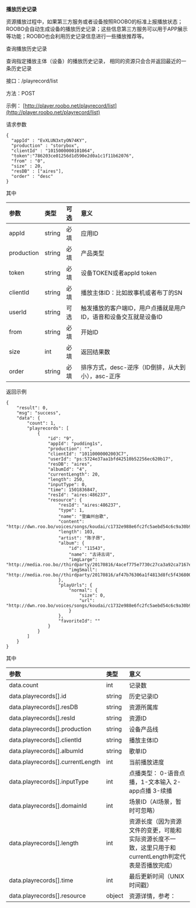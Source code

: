 **播放历史记录**

资源播放过程中，如果第三方服务或者设备按照ROOBO的标准上报播放状态；ROOBO会自动生成设备的播放历史记录；这些信息第三方服务可以用于APP展示等功能；ROOBO也会利用历史记录信息进行一些播放推荐等。

查询播放历史记录

查询指定播放主体（设备）的播放历史记录， 相同的资源只会合并返回最近的一条历史记录

接口：/playrecord/list

方法：POST

示例： [http://player.roobo.net/playrecord/list](http://player.roobo.net/playrecord/list)

请求参数

```
{
  "appId" : "EvXLUN3xtyON74KY",
  "production" : "storybox",
  "clientId" : "1015000000101064",
  "token":"786203ce01256d1d590e2d0a1c1f11b62076",
  "from" : "0",
  "size" : 20,
  "resDB" : ["aires"],
  "order" : "desc"
}
```

其中

| 参数 | 类型 | 可选 | 意义 |
| :--- | :--- | :--- | :--- |
| appId | string | 必填 | 应用ID |
| production | string | 必填 | 产品类型 |
| token | string | 必填 | 设备TOKEN或者appId token |
| clientId | string | 必填 | 播放主体ID：比如故事机或者布丁的SN |
| userId | string | 可选 | 触发播放的客户端ID，用户点播就是用户ID，语音和设备交互就是设备ID |
| from | string | 必填 | 开始ID |
| size | int | 必填 | 返回结果数 |
| order | string | 必填 | 排序方式，desc-逆序（ID倒排，从大到小），asc-正序 |

返回示例

```
{
    "result": 0,
    "msg": "success",
    "data": {
        "count": 1,
        "playrecords": [
            {
                "id": "9",
                "appId": "pudding1s",
                "production": "",
                "clientId": "10110000002003C7",
                "userId": "ps:5724e37aa1bfd42510b52256ec620b17",
                "resDB": "aires",
                "albumId": "4",
                "currentLength": 20,
                "length": 250,
                "inputType": 0,
                "time": 1501836847,
                "resId": "aires:486237",
                "resource": {
                    "resId": "aires:486237",
                    "type": 1,
                    "name": "登幽州台歌",
                    "content": "http://dwn.roo.bo/voices/songs/koudai/c1732e988e6fc2fc5aebd54c6c9a30b9.mp3",
                    "length": 103,
                    "artist": "陈子昂",
                    "album": {
                        "id": "11543",
                        "name": "古诗古词",
                        "imgLarge": "http://media.roo.bo//thirdparty/20170816/4acef775e7730c27ca3a92ca7167e7e6.png",
                        "imgSmall": "http://media.roo.bo//thirdparty/20170816/af47b76306a1f4813d8fc5f43680036c.png"
                    },
                    "playUrls": {
                        "normal": {
                            "size": 0,
                            "url": "http://dwn.roo.bo/voices/songs/koudai/c1732e988e6fc2fc5aebd54c6c9a30b9.mp3"
                        }
                    },
                    "favoriteId": ""
                }
            }
        ]
    }
}
```

其中

| 参数 | 类型 | 意义 |
| :--- | :--- | :--- |
| data.count | int | 记录数 |
| data.playrecords\[\].id | string | 历史记录ID |
| data.playrecords\[\].resDB | string | 资源所属库 |
| data.playrecords\[\].resId | string | 资源ID |
| data.playrecords\[\].production | string | 设备产品线 |
| data.playrecords\[\].clientId | string | 播放主体ID |
| data.playrecords\[\].albumId | string | 歌单ID |
| data.playrecords\[\].currentLength | int | 当前播放进度 |
| data.playrecords\[\].inputType | int | 点播类型： 0-语音点播，1-文本输入 2-app点播 3-续播 |
| data.playrecords\[\].domainId | int | 场景ID（AI场景，暂时可忽略） |
| data.playrecords\[\].length | int | 资源长度（因为资源文件的变更，可能和实际资源长度不一致，这里只用于和currentLength判定代表是否播放完成） |
| data.playrecords\[\].time | int | 最后更新时间（UNIX时间戳） |
| data.playrecords\[\].resource | object | 资源详情，参考：  |



